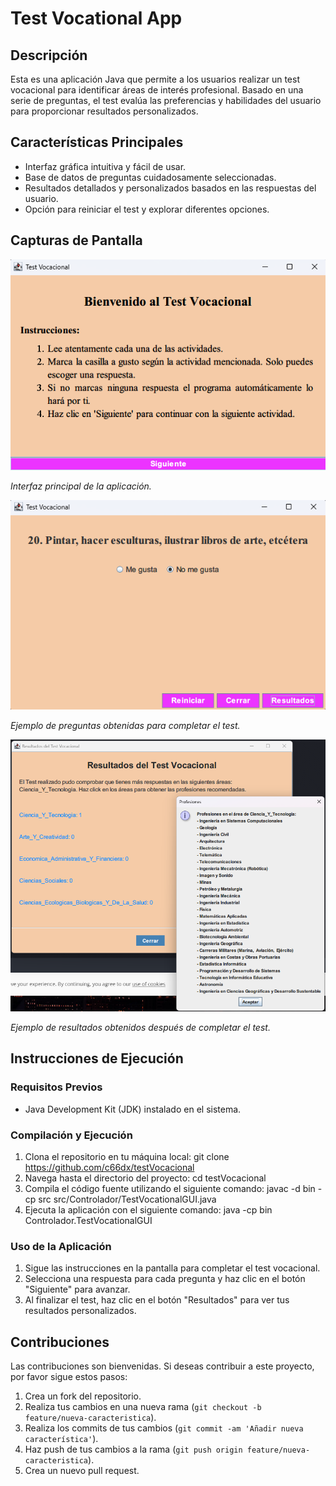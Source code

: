 # Test Vocational App

## Descripción

Esta es una aplicación Java que permite a los usuarios realizar un test vocacional para identificar áreas de interés profesional. Basado en una serie de preguntas, el test evalúa las preferencias y habilidades del usuario para proporcionar resultados personalizados.

## Características Principales

- Interfaz gráfica intuitiva y fácil de usar.
- Base de datos de preguntas cuidadosamente seleccionadas.
- Resultados detallados y personalizados basados en las respuestas del usuario.
- Opción para reiniciar el test y explorar diferentes opciones.

## Capturas de Pantalla

![Interfaz Principal](screenshots/screenshot1.png)

*Interfaz principal de la aplicación.*

![Preguntas](screenshots/screenshot2.png)

*Ejemplo de preguntas obtenidas para completar el test.*

![Resultados](screenshots/screenshot3.png)

*Ejemplo de resultados obtenidos después de completar el test.*

## Instrucciones de Ejecución

### Requisitos Previos

- Java Development Kit (JDK) instalado en el sistema.

### Compilación y Ejecución

1. Clona el repositorio en tu máquina local:
  git clone https://github.com/c66dx/testVocacional
2. Navega hasta el directorio del proyecto:
  cd testVocacional
3. Compila el código fuente utilizando el siguiente comando:
  javac -d bin -cp src src/Controlador/TestVocationalGUI.java
4. Ejecuta la aplicación con el siguiente comando:
  java -cp bin Controlador.TestVocationalGUI

### Uso de la Aplicación

1. Sigue las instrucciones en la pantalla para completar el test vocacional.
2. Selecciona una respuesta para cada pregunta y haz clic en el botón "Siguiente" para avanzar.
3. Al finalizar el test, haz clic en el botón "Resultados" para ver tus resultados personalizados.

## Contribuciones

Las contribuciones son bienvenidas. Si deseas contribuir a este proyecto, por favor sigue estos pasos:

1. Crea un fork del repositorio.
2. Realiza tus cambios en una nueva rama (`git checkout -b feature/nueva-caracteristica`).
3. Realiza los commits de tus cambios (`git commit -am 'Añadir nueva característica'`).
4. Haz push de tus cambios a la rama (`git push origin feature/nueva-caracteristica`).
5. Crea un nuevo pull request.

